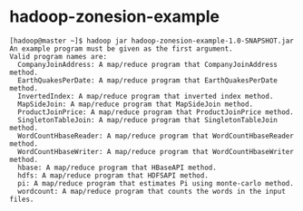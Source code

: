 # hadoop-zonesion-example
    [hadoop@master ~]$ hadoop jar hadoop-zonesion-example-1.0-SNAPSHOT.jar
    An example program must be given as the first argument.
    Valid program names are:
      CompanyJoinAddress: A map/reduce program that CompanyJoinAddress method.
      EarthQuakesPerDate: A map/reduce program that EarthQuakesPerDate method.
      InvertedIndex: A map/reduce program that inverted index method.
      MapSideJoin: A map/reduce program that MapSideJoin method.
      ProductJoinPrice: A map/reduce program that ProductJoinPrice method.
      SingletonTableJoin: A map/reduce program that SingletonTableJoin method.
      WordCountHbaseReader: A map/reduce program that WordCountHbaseReader method.
      WordCountHbaseWriter: A map/reduce program that WordCountHbaseWriter method.
      hbase: A map/reduce program that HBaseAPI method.
      hdfs: A map/reduce program that HDFSAPI method.
      pi: A map/reduce program that estimates Pi using monte-carlo method.
      wordcount: A map/reduce program that counts the words in the input files.
